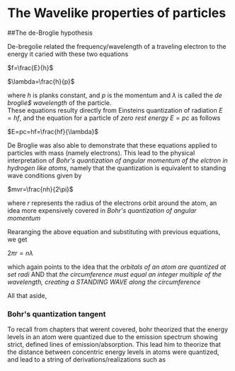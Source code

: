 # The Wavelike properties of particles

##The de-Broglie hypothesis

De-bregolie related the frequency/wavelength of a traveling electron to 
the energy it caried with these two equations

$f=\frac{E}{h}$

$\lambda=\frac{h}{p}$

where $h$ is planks constant, and $p$ is the momentum and $\lambda$ is called the
_de broglie$ wavelength_ of the particle.  
These equations resulty directly from Einsteins quantization of radiation 
$E=hf$, and the equation for a particle of _zero rest energy_ $E=pc$ as follows

$E=pc=hf=\frac{hf}{\lambda}$

De Broglie was also able to demonstrate that these equations applied to
particles with mass (namely electrons). This lead to the physical interpretation
of _Bohr's quantization of angular momentum of the elctron in hydrogen like
atoms_, namely that the quantization is equivalent to standing wave conditions
given by

$mvr=\frac{nh}{2\pi}$

where $r$ represents the radius of the electrons orbit around the atom, an idea
more expensively covered in *Bohr's quantization of angular momentum*

Rearanging the above equation and substituting with previous equations, we get 

$2\pi r=n\lambda$

which again points to the idea that the *orbitals of an atom are quantized at
set radi* AND that *the circumference must equal an integer multiple of the
wavelength, creating a STANDING WAVE along the circumference* 

All that aside, 

### Bohr's quantization tangent
To recall from chapters that werent covered, bohr theorized that the energy
levels in an atom were quantized due to the emission spectrum showing
strict, defined lines of emission/absorption. This lead him to 
theorize that the distance between concentric energy levels in atoms were
quantized, and lead to a string of derivations/realizations such as 






